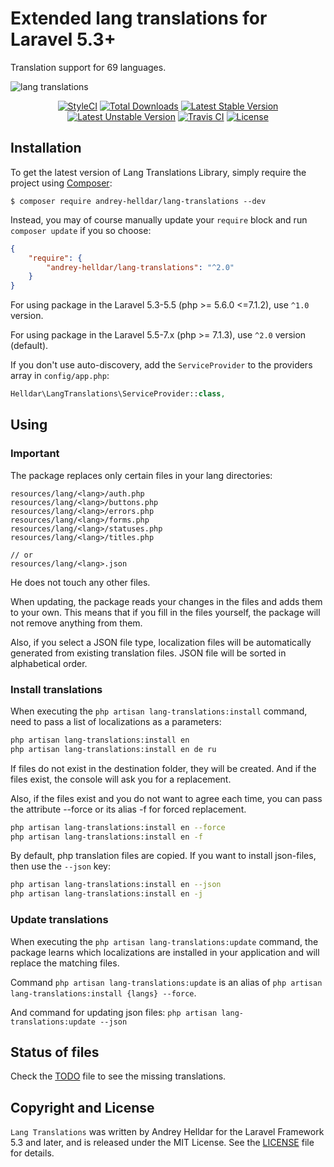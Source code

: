 # Extended lang translations for Laravel 5.3+

Translation support for 69 languages.

![lang translations](https://user-images.githubusercontent.com/10347617/40197728-f289d00c-5a1c-11e8-877a-7ac379ceb4a2.png)

<p align="center">
    <a href="https://styleci.io/repos/132602203"><img src="https://styleci.io/repos/132602203/shield" alt="StyleCI" /></a>
    <a href="https://packagist.org/packages/andrey-helldar/lang-translations"><img src="https://img.shields.io/packagist/dt/andrey-helldar/lang-translations.svg?style=flat-square" alt="Total Downloads" /></a>
    <a href="https://packagist.org/packages/andrey-helldar/lang-translations"><img src="https://poser.pugx.org/andrey-helldar/lang-translations/v/stable?format=flat-square" alt="Latest Stable Version" /></a>
    <a href="https://packagist.org/packages/andrey-helldar/lang-translations"><img src="https://poser.pugx.org/andrey-helldar/lang-translations/v/unstable?format=flat-square" alt="Latest Unstable Version" /></a>
    <a href="https://travis-ci.org/andrey-helldar/lang-translations"><img src="https://travis-ci.org/andrey-helldar/lang-translations.svg?branch=master" alt="Travis CI" /></a>
    <a href="LICENSE"><img src="https://poser.pugx.org/andrey-helldar/lang-translations/license?format=flat-square" alt="License" /></a>
</p>


## Installation

To get the latest version of Lang Translations Library, simply require the project using [Composer](https://getcomposer.org):

```
$ composer require andrey-helldar/lang-translations --dev
```

Instead, you may of course manually update your `require` block and run `composer update` if you so choose:

```json
{
    "require": {
        "andrey-helldar/lang-translations": "^2.0"
    }
}
```

For using package in the Laravel 5.3-5.5 (php >= 5.6.0 <=7.1.2), use `^1.0` version.

For using package in the Laravel 5.5-7.x (php >= 7.1.3), use `^2.0` version (default).


If you don't use auto-discovery, add the `ServiceProvider` to the providers array in `config/app.php`:

```php
Helldar\LangTranslations\ServiceProvider::class,
```


## Using

### Important

The package replaces only certain files in your lang directories:

    resources/lang/<lang>/auth.php
    resources/lang/<lang>/buttons.php
    resources/lang/<lang>/errors.php
    resources/lang/<lang>/forms.php
    resources/lang/<lang>/statuses.php
    resources/lang/<lang>/titles.php
    
    // or    
    resources/lang/<lang>.json

He does not touch any other files.

When updating, the package reads your changes in the files and adds them to your own. This means that if you fill in the files yourself, the package will not remove anything from them.

Also, if you select a JSON file type, localization files will be automatically generated from existing translation files. JSON file will be sorted in alphabetical order.


### Install translations

When executing the `php artisan lang-translations:install` command, need to pass a list of localizations as a parameters:

```bash
php artisan lang-translations:install en
php artisan lang-translations:install en de ru
```

If files do not exist in the destination folder, they will be created. And if the files exist, the console will ask you for a replacement.

Also, if the files exist and you do not want to agree each time, you can pass the attribute --force or its alias -f for forced replacement.

```bash
php artisan lang-translations:install en --force
php artisan lang-translations:install en -f
```

By default, php translation files are copied. If you want to install json-files, then use the `--json` key:

```bash
php artisan lang-translations:install en --json
php artisan lang-translations:install en -j
```


### Update translations

When executing the `php artisan lang-translations:update` command, the package learns which localizations are installed in your application and will replace the matching files.

Command `php artisan lang-translations:update` is an alias of `php artisan lang-translations:install {langs} --force`.

And command for updating json files: `php artisan lang-translations:update --json`


## Status of files

Check the [TODO](TODO.md) file to see the missing translations.


## Copyright and License

`Lang Translations` was written by Andrey Helldar for the Laravel Framework 5.3 and later, and is released under the MIT License. See the [LICENSE](LICENSE) file for details.
